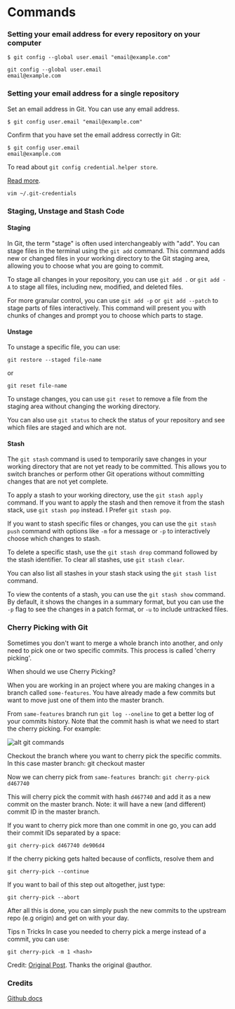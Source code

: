 # Commands

### Setting your email address for every repository on your computer

```
$ git config --global user.email "email@example.com"
```

```
git config --global user.email
email@example.com
```

### Setting your email address for a single repository

Set an email address in Git. You can use any email address.

```
$ git config user.email "email@example.com"
```

Confirm that you have set the email address correctly in Git:

```
$ git config user.email
email@example.com
```

To read about `git config credential.helper store`.

[Read more](https://git-scm.com/docs/git-credential-store).

`vim ~/.git-credentials`

### Staging, Unstage and Stash Code

#### Staging

In Git, the term "stage" is often used interchangeably with "add". You can stage files in the terminal using the `git add` command. This command adds new or changed files in your working directory to the Git staging area, allowing you to choose what you are going to commit.

To stage all changes in your repository, you can use `git add .` or `git add -A` to stage all files, including new, modified, and deleted files.

For more granular control, you can use `git add -p` or` git add --patch` to stage parts of files interactively. This command will present you with chunks of changes and prompt you to choose which parts to stage.

#### Unstage

To unstage a specific file, you can use:

```
git restore --staged file-name
```

or 

```
git reset file-name
```

To unstage changes, you can use `git reset` to remove a file from the staging area without changing the working directory.

You can also use `git status` to check the status of your repository and see which files are staged and which are not.

#### Stash

The `git stash` command is used to temporarily save changes in your working directory that are not yet ready to be committed. 
This allows you to switch branches or perform other Git operations without committing changes that are not yet complete.

To apply a stash to your working directory, use the `git stash apply` command. If you want to apply the stash and then remove it from the stash stack, use `git stash pop` instead. I Prefer `git stash pop`. 

If you want to stash specific files or changes, you can use the `git stash push` command with options like `-m` for a message or `-p` to interactively choose which changes to stash.

To delete a specific stash, use the `git stash drop` command followed by the stash identifier. To clear all stashes, use `git stash clear`.

You can also list all stashes in your stash stack using the `git stash list` command.

To view the contents of a stash, you can use the `git stash show` command. By default, it shows the changes in a summary format, but you can use the `-p` flag to see the changes in a patch format, or `-u` to include untracked files.

### Cherry Picking with Git

Sometimes you don't want to merge a whole branch into another, and only need to pick one or two specific commits. This process is called 'cherry picking'.

When should we use Cherry Picking?

When you are working in an project where you are making changes in a branch called `some-features`. You have already made a few commits but want to move just one of them into the master branch.

From `same-features` branch run `git log --oneline` to get a better log of your commits history. Note that the commit hash is what we need to start the cherry picking. For example:

![alt git commands](https://www.previousnext.com.au/sites/default/files/styles/content_1x/public/2019-09/cherry-picking.png?itok=V9GZbHIt)

Checkout the branch where you want to cherry pick the specific commits. In this case master branch:
git checkout master

Now we can cherry pick from `same-features `branch:
`git cherry-pick d467740`

This will cherry pick the commit with hash `d467740` and add it as a new commit on the master branch. Note: it will have a new (and different) commit ID in the master branch.

If you want to cherry pick more than one commit in one go, you can add their commit IDs separated by a space:

```
git cherry-pick d467740 de906d4
```

If the cherry picking gets halted because of conflicts, resolve them and
```
git cherry-pick --continue
```

If you want to bail of this step out altogether, just type:
```
git cherry-pick --abort
```

After all this is done, you can simply push the new commits to the upstream repo (e.g origin) and get on with your day.

Tips n Tricks
In case you needed to cherry pick a merge instead of a commit, you can use:

```
git cherry-pick -m 1 <hash>
```

Credit: [Original Post](https://www.previousnext.com.au/blog/intro-cherry-picking-git). Thanks the original @author.


### Credits
[Github docs](https://help.github.com/en/enterprise/2.13/user/articles/setting-your-commit-email-address-in-git)


